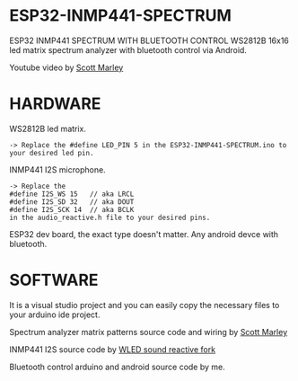 # ESP32-INMP441-SPECTRUM
ESP32 INMP441 SPECTRUM WITH BLUETOOTH CONTROL
WS2812B 16x16 led matrix spectrum analyzer with bluetooth control via Android.

Youtube video by [Scott Marley](https://www.youtube.com/watch?v=9PEjvFkdpIE)

# HARDWARE
WS2812B led matrix.

    -> Replace the #define LED_PIN 5 in the ESP32-INMP441-SPECTRUM.ino to your desired led pin.
INMP441 I2S microphone.

    -> Replace the
    #define I2S_WS 15   // aka LRCL
    #define I2S_SD 32   // aka DOUT
    #define I2S_SCK 14  // aka BCLK
    in the audio_reactive.h file to your desired pins.
ESP32 dev board, the exact type doesn't matter.
Any android devce with bluetooth.

# SOFTWARE
It is a visual studio project and you can easily copy the necessary files to your arduino ide project.

Spectrum analyzer matrix patterns source code and wiring by [Scott Marley](https://github.com/s-marley/ESP32-INMP441-Matrix-VU)

INMP441 I2S source code by [WLED sound reactive fork](https://github.com/atuline/WLED)

Bluetooth control arduino and android source code by me.
